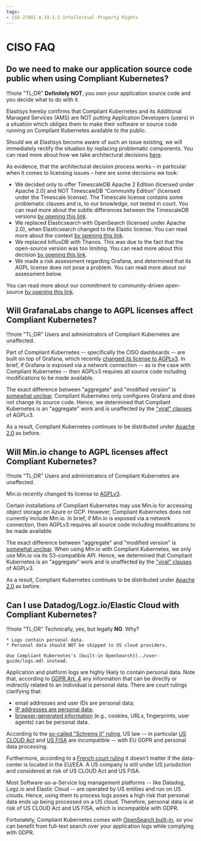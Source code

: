 ```yaml
---
tags:
- ISO 27001 A.18.1.2 Intellectual Property Rights
---
```

# CISO FAQ

## Do we need to make our application source code public when using Compliant Kubernetes?

!!!note "TL;DR"
    **Definitely NOT**, you own your application source code and you decide what to do with it.

Elastisys hereby confirms that Compliant Kubernetes and its Additional Managed Services (AMS) are NOT putting Application Developers (users) in a situation which obliges them to make their software or source code running on Compliant Kubernetes available to the public.

Should we at Elastisys become aware of such an issue existing, we will immediately rectify the situation by replacing problematic components. You can read more about how we take architectural decisions [here](../adr/index.md).

As evidence, that the architectural decision process works – in particular when it comes to licensing issues – here are some decisions we took:

* We decided only to offer TimescaleDB Apache 2 Edition (licensed under Apache 2.0) and NOT TimescaleDB “Community Edition” (licensed under the Timescale license). The Timescale license contains some problematic clauses and is, to our knowledge, not tested in court. You can read more about the subtle differences between the TimescaleDB versions [by opening this link](https://docs.timescale.com/timescaledb/latest/timescaledb-edition-comparison/).
* We replaced Elasticsearch with OpenSearch (licensed under Apache 2.0), when Elasticsearch changed to the Elastic license. You can read more about the context [by opening this link](https://opensearch.org/faq/).
* We replaced InfluxDB with Thanos. This was due to the fact that the open-source version was too limiting. You can read more about this decision [by opening this link](../adr/0019-push-metrics-via-thanos.md).
* We made a risk assessment regarding Grafana, and determined that its AGPL license does not pose a problem. You can read more about our assessment below.

You can read more about our commitment to community-driven open-source [by opening this link](../adr/0015-we-believe-in-community-driven-open-source.md).

## Will GrafanaLabs change to AGPL licenses affect Compliant Kubernetes?

!!!note "TL;DR"
    Users and administrators of Compliant Kubernetes are unaffected.

Part of Compliant Kubernetes -- specifically the CISO dashboards -- are built on top of Grafana, which recently [changed its license to AGPLv3](https://grafana.com/blog/2021/04/20/grafana-loki-tempo-relicensing-to-agplv3/). In brief, if Grafana is exposed via a network connection -- as is the case with Compliant Kubernetes -- then AGPLv3 requires all source code including modifications to be made available.

The exact difference between "aggregate" and "modified version" is [somewhat unclear](https://www.gnu.org/licenses/gpl-faq.en.html#MereAggregation). Compliant Kubernetes only configures Grafana and does not change its source code. Hence, we determined that Compliant Kubernetes is an "aggregate" work and is unaffected by the ["viral" clauses](https://en.wikipedia.org/wiki/Viral_license) of AGPLv3.

As a result, Compliant Kubernetes continues to be distributed under [Apache 2.0](https://www.apache.org/licenses/LICENSE-2.0) as before.

## Will Min.io change to AGPL licenses affect Compliant Kubernetes?

!!!note "TL;DR"
    Users and administrators of Compliant Kubernetes are unaffected.

Min.io recently changed its license to [AGPLv3](https://blog.min.io/from-open-source-to-free-and-open-source-minio-is-now-fully-licensed-under-gnu-agplv3/).

Certain installations of Compliant Kubernetes may use Min.io for accessing object storage on Azure or GCP. However, Compliant Kubernetes does not currently include Min.io. In brief, if Min.io is exposed via a network connection, then AGPLv3 requires all source code including modifications to be made available.

The exact difference between "aggregate" and "modified version" is [somewhat unclear](https://www.gnu.org/licenses/gpl-faq.en.html#MereAggregation). When using Min.io with Compliant Kubernetes, we only use Min.io via its S3-compatible API. Hence, we determined that Compliant Kubernetes is an "aggregate" work and is unaffected by the ["viral" clauses](https://en.wikipedia.org/wiki/Viral_license) of AGPLv3.

As a result, Compliant Kubernetes continues to be distributed under [Apache 2.0](https://www.apache.org/licenses/LICENSE-2.0) as before.

## Can I use Datadog/Logz.io/Elastic Cloud with Compliant Kubernetes?

!!!note "TL;DR"
    Technically, yes, but legally **NO**. Why?

    * Logs contain personal data.
    * Personal data should NOT be shipped to US cloud providers.

    Use Compliant Kubernetes's [built-in OpenSearch](../user-guide/logs.md) instead.

Application and platform logs are highly likely to contain personal data.
Note that, according to [GDPR Art. 4](https://gdpr.fan/a4) any information that can be directly or indirectly related to an individual is personal data.
There are court rulings clarifying that:

- email addresses and user IDs are personal data;
- [IP addresses are personal data](http://curia.europa.eu/juris/document/document.jsf?docid=184668&doclang=EN&cid=1095511);
- [browser-generated information](https://www.judiciary.uk/wp-content/uploads/2018/10/lloyd-v-google-judgment.pdf) (e.g., cookies, URLs, fingerprints, user agents) can be personal data.

According to the [so-called "Schrems II" ruling](https://www.europarl.europa.eu/RegData/etudes/ATAG/2020/652073/EPRS_ATA(2020)652073_EN.pdf), US law -- in particular [US CLOUD Act](https://en.wikipedia.org/wiki/CLOUD_Act) and [US FISA](https://en.wikipedia.org/wiki/Foreign_Intelligence_Surveillance_Act) are incompatible -- with EU GDPR and personal data processing.

Furthermore, according to a [French court ruling](https://iapp.org/news/a/why-this-french-court-decision-has-far-reaching-consequences-for-many-businesses/) it doesn't matter if the data-center is located in the EU/EEA. A US company is still under US jurisdiction and considered at risk of US CLOUD Act and US FISA.

Most Software-as-a-Service log management platforms -- like Datadog, Logz.io and Elastic Cloud -- are operated by US entities and run on US clouds. Hence, using them to process logs poses a high risk that personal data ends up being processed on a US cloud. Therefore, personal data is at risk of US CLOUD Act and US FISA, which is incompatible with GDPR.

Fortunately, Compliant Kubernetes comes with [OpenSearch built-in](../user-guide/logs.md), so you can benefit from full-text search over your application logs while complying with GDPR.
